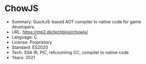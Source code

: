 # ChowJS

* Summary:    QuickJS-based AOT compiler to native code for game developers.
* URL:        https://mp2.dk/techblog/chowjs/
* Language:   C
* License:    Proprietary
* Standard:   ES2020
* Tech:       SSA IR, PIC, refcounting GC, compiler to native code
* Years:      2021
